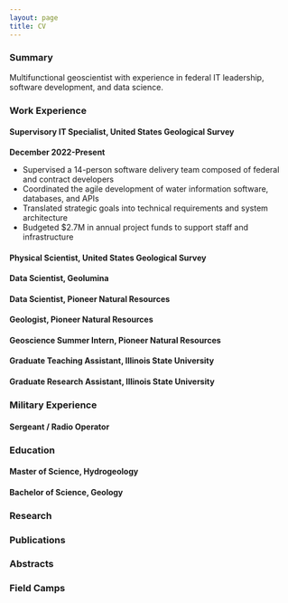 ```yaml
---
layout: page
title: CV
---
```


### Summary

Multifunctional geoscientist with experience in federal IT leadership, software development, and data science.

### Work Experience

#### Supervisory IT Specialist, United States Geological Survey

**December 2022-Present**

- Supervised a 14-person software delivery team composed of federal and contract developers
- Coordinated the agile development of water information software, databases, and APIs
- Translated strategic goals into technical requirements and system architecture
- Budgeted $2.7M in annual project funds to support staff and infrastructure

#### Physical Scientist, United States Geological Survey

#### Data Scientist, Geolumina

#### Data Scientist, Pioneer Natural Resources

#### Geologist, Pioneer Natural Resources

#### Geoscience Summer Intern, Pioneer Natural Resources

#### Graduate Teaching Assistant, Illinois State University

#### Graduate Research Assistant, Illinois State University

### Military Experience

#### Sergeant / Radio Operator

### Education

#### Master of Science, Hydrogeology

#### Bachelor of Science, Geology

### Research

### Publications

### Abstracts

### Field Camps

